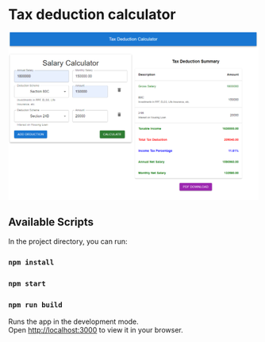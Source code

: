 # Tax deduction calculator  

![screenshot](screenshot.png)

## Available Scripts

In the project directory, you can run:

### `npm install`

### `npm start`

### `npm run build`

Runs the app in the development mode.\
Open [http://localhost:3000](http://localhost:3000) to view it in your browser.

